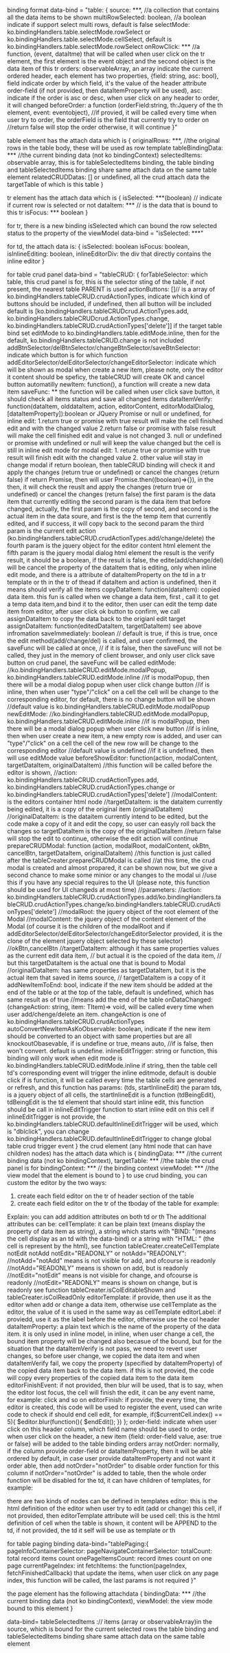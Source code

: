 binding format
data-bind = "table: {
    source: ***, //a collection that contains all the data items to be shown
    multiRowSelected: boolean, //a boolean indicate if support select multi rows, default is false
    selectMode: ko.bindingHandlers.table.selectMode.rowSelect or ko.bindingHandlers.table.selectMode.cellSelect, default is ko.bindingHandlers.table.selectMode.rowSelect
    onRowClick: *** //a function, (event, dataItme) that will be called when user click on the tr element, the first element is the event object and the second object is the data item of this tr 
    orders: observableArray, an array indicate the current ordered header, each element has two properties, {field: string, asc: bool}, field indicate order by which field, 
             it's the value of the header attribute order-field (if not provided, then dataItemProperty will be used),
             asc: indicate if the order is asc or desc, when user click on any header to order, it will changed
    beforeOrder: a function (orderField:string, th:Jquery of the th element, event: eventobject), 
            //if provied, it will be called every time when user try to order, the orderField is the field that currently try to order on
            //return false will stop the order otherwise, it will continue
}"

table element has the attach data which is 
{
    originalRows: ***, //the original rows in the table body, these will be used as row template
    tableBindingData: *** //the current binding data (not ko bindingContext)
    selectedItems: observable array, this is for tableSelectedItems binding, the table binding and tableSelectedItems binding share same attach data on the same table element
    relatedCRUDDatas: [] or undefined, all the crud attach data the targetTable of which is this table
}

tr element has the attach data which is
{
    isSelected: ***(boolean) // indicate if current row is selected or not
    dataItem: *** // is the data that is bound to this tr
    isFocus: *** boolean
}

for tr, there is a new binding isSelected which can bound the row selected status to the property of the viewModel
data-bind = "isSelected: ***"

for td, the attach data is:
{
     isSelected: boolean
     isFocus: boolean,
     isInlineEditing: boolean,
     inlineEditorDiv: the div that directly contains the inline editor
}


for table crud panel
data-bind = "tableCRUD: {
    forTableSelector: which table, this crud panel is for, this is the selector sting of the table, if not present, the nearest table PARENT is used
    actionButtons: []// is a array of ko.bindingHandlers.tableCRUD.crudActionTypes, indicate which kind of buttons should be included, if undefined, then all button will be included
                    default is [ko.bindingHandlers.tableCRUDcrud.ActionTypes.add, ko.bindingHandlers.tableCRUDcrud.ActionTypes.change, ko.bindingHandlers.tableCRUD.crudActionTypes['delete']]
                    if the target table bind set editMode to ko.bindingHandlers.table.editMode.inline, then for the default, ko.bindingHandlers.tableCRUD.change is not included
    addBtnSelector/delBtnSelector/changeBtnSelector/saveBtnSelector: indicate which button is for which function
    addEditorSelector/delEditorSelector/changeEditorSelector: indicate which will be shown as modal when create a new item, please note, only the editor it content should be speficy, the tableCRUD will create OK and cancel button automatilly
    newItem: function(), a function will create a new data item
    saveFunc: ** the function will be called when user click save button, it should check all items status and save all changed items
    dataItemVerify: function(dataItem, olddataItem, action, editorContent, editorModalDialog, [dataItemProperty]):boolean or JQuery Promise or null or undefined, 
					for inline edit:
						1.return true or promise with true result will make the cell finished edit and with the changed value
						2.return false or promise with false result will make the cell finished edit and value is not changed
						3. null or undefined or promise with undefined or null will keep the value changed but the cell is still in inline edit mode
					for modal edit:
						1. retune true or promise with true result will finish edit with the changed value
						2. other value will stay in change modal
                    if return boolean, then tableCRUD binding will check it and apply the changes (return true or undefined) or cancel the changes (return false)
                    if return Promise, then will user Promise.then((boolean)=>{}), in the then, it will check the reuslt and apply the changes (return true or undefined) or cancel the changes (return false)
                    the first param is the data item that currently editing
                    the second param is the data item that before changed, actually, the first param is the copy of second, and second is the actual item in the data soure, and first is the the temp item that currently edited, and if success, it will copy back to the second param
                    the third param is the current edit action (ko.bindingHandlers.tableCRUD.crudActionTypes.add/change/delete)
                    the fourth param is the jquery object for the editor content html element
                    the fifth param is the jquery modal dialog html element
                    the result is the verify result, it should be a boolean, if the result is false, the edite(add/change/del) will be cancel
                    the property of the dataItem that is editing, only when inline edit mode, and there is a attribute of dataItemProperty on the td in a tr template or th in the tr of thead
                    if dataItem and action is undefined, then it means should verify all the items
    copyDataItem: function(dataItem): copied data item. this fun is called when we change a data item, first , call it to get a temp data item,and bind it to the editor, then
                  user can edit the temp date item from editor, after user click ok button to confirm, we call assignDataItem to copy the data back to the origianl edit target
    assignDataItem: function(editedDataItem, targetDataItem) see above infromation
    saveImmediately: boolean // default is true, if this is true, once the edit method(add/change/del) is called, and user confirmed, the saveFunc will be called at once,
                             // if it is false, then the saveFunc will not be called, they just in the memory of client browser, and only user click save button on crud panel, the saveFunc will be called
    editMode: //ko.bindingHandlers.tableCRUD.editMode.modalPopup, ko.bindingHandlers.tableCRUD.editMode.inline
              //if is modalPopup, then there will be a modal dialog popup when user click change button
              //if is inline, then when user "type"/"click" on a cell the cell will be change to the corresponding editor, for default, there is no change button will be shown
              //default value is ko.bindingHandlers.tableCRUD.editMode.modalPopup
    newEditMode: //ko.bindingHandlers.tableCRUD.editMode.modalPopup, ko.bindingHandlers.tableCRUD.editMode.inline
              //if is modalPopup, then there will be a modal dialog popup when user click new button
              //if is inline, then when user create a new item, a new empty row is added, and user can "type"/"click" on a cell the cell of the new row will be change to the corresponding editor
              //default value is undefined
              //if it is undefined, then will use editMode value
    beforeShowEditor: function(action, modalContent, targetDataItem, originalDataItem) //this function will be called before the editor is shown, 
                //action: ko.bindingHandlers.tableCRUD.crudActionTypes.add, ko.bindingHandlers.tableCRUD.crudActionTypes.change or ko.bindingHandlers.tableCRUD.crudActionTypes['delete']
                //modalContent: is the editors container html node
                //targetDataItem: is the dataitem currently being edited, it is a copy of the original item (originalDataItem)
				//originalDataItem: is the dataitem currently intend to be edited, but the code make a copy of it and edit the copy, so user can easyly roll back the changes
				                    so targetDataItem is the copy of the originalDataItem
                //return false will stop the edit to continue, otherwise the edit action will continue
    prepareCRUDModal: function (action, modalRoot, modalContent, okBtn, cancelBtn, targetDataItem, originalDataItem)
                //this function is just called after the  tableCreater.prepareCRUDModal is called
                //at this time, the crud modal is created and almost propared, it can be shown now, but we give a second chance to make some minior or any changes to the modal ui
                //use this if you have any special requires to the UI (please note, this function should be used for UI changeds at most time)
                //parameters:
                //action: ko.bindingHandlers.tableCRUD.crudActionTypes.add/ko.bindingHandlers.tableCRUD.crudActionTypes.change/ko.bindingHandlers.tableCRUD.crudActionTypes['delete']
                //modalRoot: the jquery object of the root element of the Modal
                //modalContent: the jquery object of the content element of the Modal (of course it is the children of the modalRoot and if addEditorSelector/delEditorSelector/changeEditorSelector provided, it is the clone of the element jquery object selected by these selector)
                //okBtn,cancelBtn
                //targetDataItem: although it has same properties values as the current edit data item, 
                //                but actual it is the cpoied of the data item, 
                //                but this targetDataItem is the actual one that is bound to Modal
                //originalDataItem: has same properties as targetDataItem, but it is the actual item that saved in items source, 
                //                targetDataItem is a copy of it
    addNewItemToEnd: bool, indicate if the new item should be added at the end of the table or at the top of the table, default is undefined, which has same result as of true
                //means add the end of the table
    onDataChanged:(changeAction: string, item: TItem)=> void, will be called every time when user add/chenge/delete an item. changeAction is one of ko.bindingHandlers.tableCRUD.crudActionTypes
    autoConvertNewItemAsKoObservable: boolean, indicate if the new item should be converted to an object with same properties but are all knockoutObasevable, if is undefine or true, means auto, 
                //if is false, then won't convert. default is undefine.
    inlineEditTrigger: string or function, this binding will only work when edit mode is ko.bindingHandlers.tableCRUD.editMode.inline
                if string, then the table cell td's corresponding event will trigger the inline editmode, default is double click
                if is function, it will be called every time the table cells are generated or refresh, and this function has params: (tds, startInlineEdit)
                the param tds, is a jquery object of all cells, the startInlineEdit is a function (tdBeingEdit), tdBeingEdit is the td element that should start inline edit, this function should be call in inlineEditTrigger function to start inline edit on this cell
                if inlineEditTrigger is not provide, the ko.bindingHandlers.tableCRUD.defaultInlineEditTrigger will be used, which is "dblclick", you can change ko.bindingHandlers.tableCRUD.defaultInlineEditTrigger to change global table crud trigger event
}
the crud element (any html node that can have children nodes) has the attach data which is
{
    bindingData: *** //the current binding data (not ko bindingContext),
    targetTable: *** //the table the crud panel is for
    bindingContext: *** // the binding context
    viewModel: *** //the view model that the element is bound to
}
to use crud binding, you can custom the editor by the two ways:
1. create each field editor on the tr of header section of the table
2. create each field editor on the tr of the tboday of the table
for example:
<!--
<table id="vesselInstanceTable" data-bind="table: { source: oDataItems.items }">
    <thead>
        <tr>
            <th cellTemplate="InstanceNo" notEdit="notEdit" notAdd="notAdd" dataItemProperty="InstanceNo" order-field="InstanceNo">
                <div>#</div>
            </th>
            <th cellTemplate="Name" dataItemProperty="Name" order-field="Name"
                editortemplate="HTML: (-|input type='text' data-bind='{value:Name}' class='validate[required]' /|-)">
                <div>The Name</div>
            </th>
            <th cellTemplate="IMO" notEdit="READONLY" notOrder="notOrder"
                editortemplate="HTML: (-|input type='text' data-bind='{value:IMO}' class='validate[required,custom[imo]]' /|-)">
                <div>IMO</div>
            </th>
            <th cellTemplate="BIND: format:{value:StartDate,formatStr:'@Context.CurrentGlobalFormat().ShortDateFormat',dateType:ko.bindingHandlers.format.dataTypes.dateTime}"
                    notEdit="READONLY"
                    editorLabel="@VesselInstanceRes.StartColHeader (@Context.CurrentGlobalFormat().ShortDateFormat.ToUpper())"
                    editorTemplate="HTML: (-|input type='text' data-date-format='@globalFormat.ShortDateFormat' data-bind='datetimepicker:{datetime:StartDate}' class='validate[required,custom[cultureDate[@Context.CurrentGlobalFormat().ShortDateFormat]],custom[cultureDateFuture[@Context.CurrentGlobalFormat().ShortDateFormat,2010-01-01]]]' /|-)">
                    editorFinishEvent="blur"
                    editorFinish="some code to trigger the finish edit"
                <div>Start Date</div>
            </th>
        </tr>
    </thead>
<table>
or
<table id="vesselInstanceTable" data-bind="table: { source: oDataItems.items }">
    <thead>
    ...
    </thead>
    <tbody>
        <tr>
            <td data-bind="text:Name" dataItemProperty="Name" order-field="Name"/>
            <td cellTemplate="InstanceNo" notEdit="notEdit" notAdd="notAdd"/>
            <td cellTemplate="Name" editortemplate="HTML: (-|input type='text' data-bind='{value:Name}' class='validate[required]' /|-)"
                editorFinishEvent="blur"
                editorFinish="some code to trigger the finish edit"/>
        </tr>
    </tbody>
<table>
or
<table id="vesselInstanceTable" data-bind="table: { source: oDataItems.items }">
    <thead>
    ...
    </thead>
    <tbody>
        <tr>
            <td data-bind="text:Name" dataItemProperty="Name" order-field="Name"/>
            <td cellTemplate="InstanceNo" notEdit="notEdit" notAdd="notAdd"/>
            <td cellTemplate="Name"
                editorFinishEvent="blur"
                editorFinish="some code to trigger the finish edit">
                <templates>
                    <editor>
                        <input type="text" data-bind='{value:Name}' class='validate[required]'/>
                    </editor>
                </templates>
            </td>
        </tr>
    </tbody>
<table>
-->
Explain:
you can add addition attributes on both td or th
The additional attributes can be:
  cellTemplate: it can be plain text (means display the property of data item as string), a string which starts with "BIND: "(means the cell display as an td with the data-bind)
                or a string with "HTML: " (the cell is represent by the html), see function tableCreater.createCellTemplate
  notEdit notAdd notEdit="READONLY" or notAdd="READONLY":
                //notAdd="notAdd" means is not visible for add, and ofcourse is readonly
                //notAdd="READONLY" means is shown on add, but is readonly
                //notEdit="notEdit" means is not visible for change, and ofcourse is readonly
                //notEdit="READONLY" means is shown on change, but is readonly
                see function tableCreater.isColEditableShown and tableCreater.isColReadOnly
  editorTemplate: if provide, then use it as the editor when add or change a data item, otherwise use cellTemplate as the editor, the value of it is used in the same way as cellTemplate
  editorLabel: if proviedd, use it as the label before the editor, otherwise use the col header
  dataItemProperty: a plain text which is the name of the property of the data item. it is only used in inline model, in inline, when user change a cell, the bound item property will be changed also
                 becasue of the bound, but for the situation that the dataItemVerify is not pass, we need to revert user changes, so before user change, we copied the data item
                 and when dataItemVerify fail, we copy the property (specified by dataItemProperty) of the copied data item back to the data item. 
                 if this is not provied, the code will copy every properties of the copied data item to the data item
  editorFinishEvent: if not provided, then blur will be used, that is to say, when the editor lost focus, the cell will finish the edit, it can be any event name, for example: click and so on
  editorFinish: if provide, the every time, the editor is created, this code will be used to register the event, used can write code to check if should end cell edit,
                for example, 
                  if($currentCell.index() == 5){
                    $editor.blur(function(){
                      $endEdit();
                    })
                  };
  order-field: indicate when user click on this header column, which field name should be used to order, when user click on the header, a new item {field: order-field value, ase: true or false}
                will be added to the table binding orders array
  notOrder: normally, if the column provide order-field or dataItemProperty, then it will be able ordered by default, in case user provide dataItemProperty and not want it order able, then add notOrder="notOrder" to disable order function for this column
            if notOrder="notOrder" is added to table, then the whole order function will be disabled
for the td, it can have children of templates, for example:
<!--
    <templates>
        <editor>
            <input type="text" data-bind='value:Name' class='validate[required]'/>
        </editor>
    </templates>
-->
there are two kinds of nodes can be defined in templates
    editor: this is the html definition of the editor when user try to edit (add or change) this cell, if not provided, then editorTemplate attribute will be used
    cell: this is the html definition of cell when the table is shown, it content will be APPEND to the td, if not provided, the td it self will be use as template or th

for table paging binding
data-bind="tablePaging:{
  pageInfoContainerSelector:
  pageNavigateContainerSelector:
  totalCount: total record items count
  onePageItemsCount: record itmes count on one page
  currentPageIndex: int
  fetchItems: the function(pageIndex, fetchFinishedCallback) that update the items, when user click on any page index, this function will be called, the last params is not required
}"

the page element has the following attachdata
{
    bindingData: *** //the current binding data (not ko bindingContext),
    viewModel: the view mode bound to this element
}

data-bind= tableSelectedItems :// items (array or observableArray)in the source, which is bound for the current selected rows
the table binding and tableSelectedItems binding share same attach data on the same table element